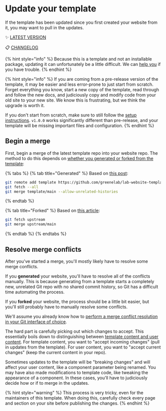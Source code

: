 # Update your template

If the template has been updated since you first created your website from it, you may want to pull in the updates.&#x20;

✨ [LATEST VERSION](https://github.com/greenelab/lab-website-template/blob/main/CITATION.cff)&#x20;

📋 [CHANGELOG](https://github.com/greenelab/lab-website-template/blob/main/CHANGELOG.md)

{% hint style="info" %}
Because this is a template and not an installable package, updating it can unfortunately be a little difficult. We can [help you](../introduction/support.md) if you have trouble.
{% endhint %}

{% hint style="info" %}
If you are coming from a pre-release version of the template, it may be easier and less error-prone to just start from scratch. Forget everything you know, start a new copy of the template, read through and follow the new docs, and judiciously copy and modify code from your old site to your new site. We know this is frustrating, but we think the upgrade is worth it.

If you don't start from scratch, make sure to still follow the [setup instructions](../getting-started/set-up-your-site.md). `v1.0.0` works significantly different than pre-release, and your template will be missing important files and configuration.
{% endhint %}

## Begin a merge

First, begin a merge of the latest template repo into your website repo. The method to do this depends on [whether you generated or forked from the template](../getting-started/set-up-your-site.md):

{% tabs %}
{% tab title="Generated" %}
Based on [this post](https://stackoverflow.com/questions/56577184/github-pull-changes-from-a-template-repository):

```bash
git remote add template https://github.com/greenelab/lab-website-template
git fetch --all
git merge template/main --allow-unrelated-histories
```
{% endtab %}

{% tab title="Forked" %}
Based on [this article](https://docs.github.com/en/pull-requests/collaborating-with-pull-requests/working-with-forks/syncing-a-fork):

```bash
git fetch upstream
git merge upstream/main
```
{% endtab %}
{% endtabs %}

## Resolve merge conflicts

After you've started a merge, you'll mostly likely have to resolve some merge conflicts.&#x20;

If you **generated** your website, you'll have to resolve all of the conflicts manually. This is because generating from a template starts a completely new, unrelated Git repo with no shared commit history, so Git has a difficult time automating the process.

If you **forked** your website, the process should be a little bit easier, but you'll still probably have to manually resolve some conflicts.

We'll assume you already know how to [perform a merge conflict resolution in your Git interface of choice](https://code.visualstudio.com/docs/sourcecontrol/overview#\_merge-conflicts).&#x20;

The hard part is carefully picking out which changes to accept. This essentially boils down to distinguishing between [template content and user content](../basics/repo-structure.md). For template content, you want to "accept incoming changes" (pull in updates from the template). For user content, you want to "accept current changes" (keep the current content in your repo).

Sometimes updates to the template will be "breaking changes" and will affect your user content, like a component parameter being renamed. You may have also made modifications to template code, like tweaking the appearance of a component. In these cases, you'll have to judiciously decide how or if to merge in the updates.

{% hint style="warning" %}
This process is very tricky, even for the maintainers of this template. When doing this, carefully check every page and section on your site before publishing the changes.
{% endhint %}
